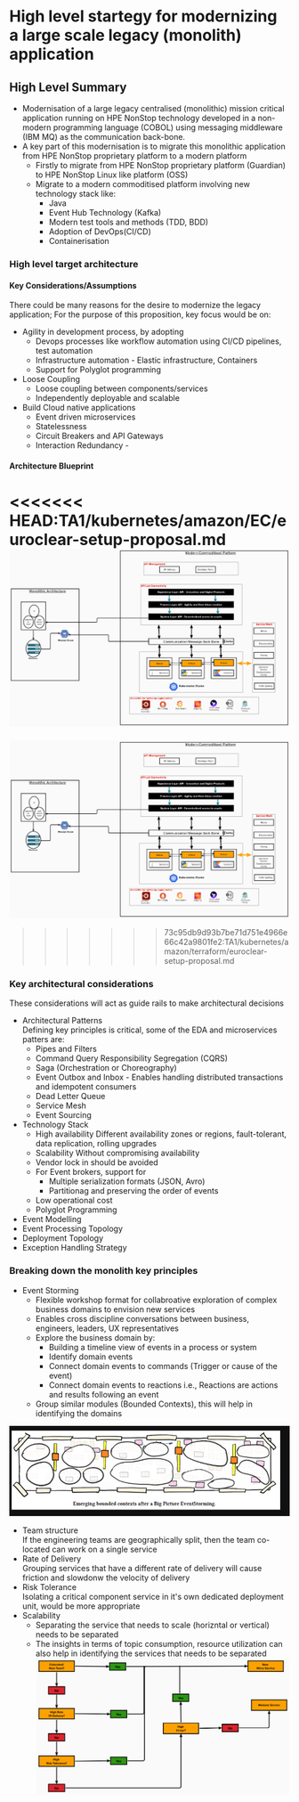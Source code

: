 # High level startegy for modernizing a large scale legacy (monolith) application

## High Level Summary

- Modernisation of a large legacy centralised (monolithic) mission critical application running on HPE NonStop technology developed in a non-modern programming language (COBOL) using messaging middleware (IBM MQ) as the communication back-bone.
- A key part of this modernisation is to migrate this monolithic application from HPE NonStop proprietary platform to a modern platform
    - Firstly to migrate from HPE NonStop proprietary platform (Guardian) to HPE NonStop Linux like platform (OSS)
    - Migrate to a modern commoditised platform involving new technology stack like:
        - Java
        - Event Hub Technology (Kafka)
        - Modern test tools and methods (TDD, BDD)
        - Adoption of DevOps(CI/CD)
        - Containerisation 

### High level target architecture

#### Key Considerations/Assumptions

There could be many reasons for the desire to modernize the legacy application; For the purpose of this proposition, key focus would be on:
- Agility in development process, by adopting </br>
    - Devops processes like workflow automation using CI/CD pipelines, test automation
    - Infrastructure automation - Elastic infrastructure, Containers 
    - Support for Polyglot programming
- Loose Coupling </br>
    - Loose coupling between components/services
    - Independently deployable and scalable
- Build Cloud native applications</br>
    - Event driven microservices
    - Statelessness
    - Circuit Breakers and API Gateways
    - Interaction Redundancy - 
#### Architecture Blueprint

<<<<<<< HEAD:TA1/kubernetes/amazon/EC/euroclear-setup-proposal.md
![High Level Architecture](/TA1/kubernetes/amazon/EC/Architecture.png)
=======
![High Level Architecture](/TA1/kubernetes/amazon/terraform/Architecture_2023-02-04_22-41-47.png)
>>>>>>> 73c95db9d93b7be71d751e4966e66c42a9801fe2:TA1/kubernetes/amazon/terraform/euroclear-setup-proposal.md

### Key architectural considerations
These considerations will act as guide rails to make architectural decisions
- Architectural Patterns </br>
Defining key principles is critical, some of the EDA and microservices patters are:
    - Pipes and Filters
    - Command Query Responsibility Segregation (CQRS)
    - Saga (Orchestration or Choreography)
    - Event Outbox and Inbox - Enables handling distributed transactions and idempotent consumers
    - Dead Letter Queue
    - Service Mesh
    - Event Sourcing
- Technology Stack
    - High availability
        Different availability zones or regions, fault-tolerant, data replication, rolling upgrades
    - Scalability
        Without compromising availability
    - Vendor lock in should be avoided
    - For Event brokers, support for </br>
        - Multiple serialization formats (JSON, Avro)
        - Partitionag and preserving the order of events
    - Low operational cost
    - Polyglot Programming
- Event Modelling
- Event Processing Topology
- Deployment Topology
- Exception Handling Strategy


### Breaking down the monolith key principles
- Event Storming </br>
    - Flexible workshop format for collabroative exploration of complex business domains to envision new services
    - Enables cross discipline conversations between business, engineers, leaders, UX representatives
    - Explore the business domain by: </br>
        - Building a timeline view of events in a process or system
        - Identify domain events
        - Connect domain events to commands (Trigger or cause of the event)
        - Connect domain events to reactions i.e., Reactions are actions and results following an event
    - Group similar modules (Bounded Contexts), this will help in identifying the domains

![Event Storming](/TA1/kubernetes/amazon/EC/Event-Storming.png)
- Team structure </br>
    If the engineering teams are geographically split, then the team co-located can work on a single service
 - Rate of Delivery </br>
    Grouping services that have a different rate of delivery will cause friction and slowdonw the velocity of delivery
 - Risk Tolerance </br>
    Isolating a critical component service in it's own dedicated deployment unit, would be more appropriate
 - Scalability </br>
    - Separating the service that needs to scale (horizntal or vertical) needs to be separated
    - The insights in terms of topic consumption, resource utilization can also help in identifying the services that needs to be separated
![Microservice Identification](/TA1/kubernetes/amazon/EC/Identifying-Microservices.png) 

     




